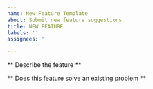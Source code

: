 ```yaml
---
name: New Feature Template
about: Submit new feature suggestions
title: NEW FEATURE
labels: ''
assignees: ''

---
```


** Describe the feature **

** Does this feature solve an existing problem **
